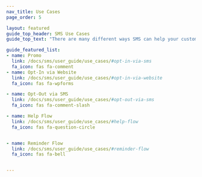 ```yaml
---
nav_title: Use Cases
page_order: 5

layout: featured
guide_top_header: SMS Use Cases
guide_top_text: "There are many different ways SMS can help your customers communicate with you. If you're more interested in Opt-in, Out"

guide_featured_list:
- name: Promo
  link: /docs/sms/user_guide/use_cases/#opt-in-via-sms
  fa_icon: fas fa-comment
- name: Opt-In via Website
  link: /docs/sms/user_guide/use_cases/#opt-in-via-website
  fa_icon: fas fa-wpforms

- name: Opt-Out via SMS
  link: /docs/sms/user_guide/use_cases/#opt-out-via-sms
  fa_icon: fas fa-comment-slash

- name: Help Flow
  link: /docs/sms/user_guide/use_cases/#help-flow
  fa_icon: fas fa-question-circle


- name: Reminder Flow
  link: /docs/sms/user_guide/use_cases/#reminder-flow
  fa_icon: fas fa-bell


---
```

